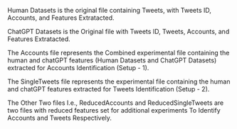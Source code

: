 Human Datasets is the original file containing Tweets, with Tweets ID, Accounts, and Features Extratacted. 

ChatGPT Datasets is the Original file with Tweets ID, Tweets, Accounts, and Features Extratacted.

The Accounts file represents the Combined experimental file containing the human and chatGPT features (Human Datasets and ChatGPT Datasets) extracted for Accounts Identification (Setup - 1).

The SingleTweets file represents the experimental file containing the human and chatGPT features extracted for Tweets Identification  (Setup - 2).

The Other Two files I.e., ReducedAccounts and ReducedSingleTweets are two files with reduced features set for additional experiments To Identify Accounts and Tweets Respectively.





